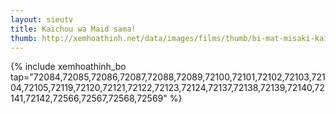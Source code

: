 ```yaml
---
layout: sieutv
title: Kaichou wa Maid sama!
thumb: http://xemhoathinh.net/data/images/films/thumb/bi-mat-misaki-kaichou-wa-maid-sama-2012.jpg
---
```

{% include xemhoathinh_bo tap="72084,72085,72086,72087,72088,72089,72100,72101,72102,72103,72104,72105,72119,72120,72121,72122,72123,72124,72137,72138,72139,72140,72141,72142,72566,72567,72568,72569" %} 
